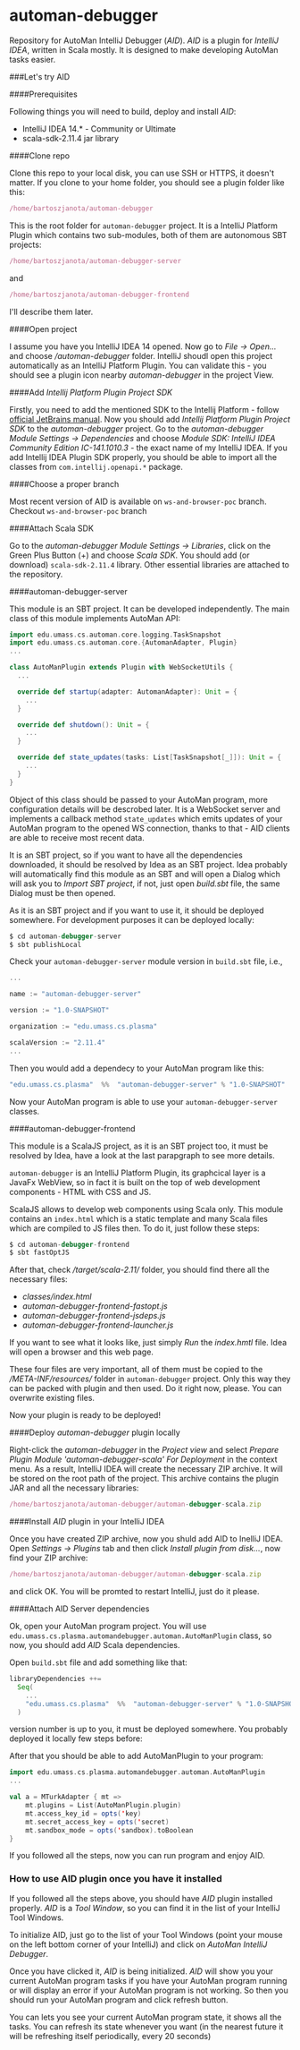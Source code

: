 # automan-debugger
Repository for AutoMan IntelliJ Debugger (*AID*). *AID* is a plugin for *IntelliJ IDEA*, written in Scala mostly. It is designed to make developing AutoMan tasks easier.

###Let's try AID

####Prerequisites

Following things you will need to build, deploy and install *AID*:
 * IntelliJ IDEA 14.* - Community or Ultimate
 * scala-sdk-2.11.4 jar library

####Clone repo

Clone this repo to your local disk, you can use SSH or HTTPS, it doesn't matter.
If you clone to your home folder, you should see a plugin folder like this:
```js
/home/bartoszjanota/automan-debugger
```
This is the root folder for `automan-debugger` project. It is a IntelliJ Platform Plugin which contains two sub-modules, both of them are autonomous SBT projects:
```js
/home/bartoszjanota/automan-debugger-server
```
and
```js
/home/bartoszjanota/automan-debugger-frontend
```
I'll describe them later.

####Open project

I assume you have you IntelliJ IDEA 14 opened. Now go to *File -> Open...* and choose */automan-debugger* folder.
IntelliJ shoudl open this project automatically as an IntelliJ Platform Plugin. You can validate this - you should see a plugin icon nearby *automan-debugger* in the project View.

####Add *Intellij Platform Plugin Project SDK*

Firstly, you need to add the mentioned SDK to the Intellij Platform - follow [official JetBrains manual](https://www.jetbrains.com/idea/help/configuring-intellij-platform-plugin-sdk.html).
Now you should add *Intellij Platform Plugin Project SDK* to the *automan-debugger* project.
Go to the *automan-debugger Module Settings -> Dependencies* and choose *Module SDK: IntelliJ IDEA Community Edition IC-141.1010.3* - the exact name of my IntelliJ IDEA.
If you add Intellij IDEA Plugin SDK properly, you should be able to import all the classes from `com.intellij.openapi.*` package.

####Choose a proper branch

Most recent version of AID is available on `ws-and-browser-poc` branch. Checkout `ws-and-browser-poc` branch

####Attach Scala SDK

Go to the *automan-debugger Module Settings -> Libraries*, click on the Green Plus Button (+) and choose *Scala SDK*. You should add (or download) `scala-sdk-2.11.4` library. Other essential libraries are attached to the repository.

####automan-debugger-server

This module is an SBT project. It can be developed independently. 
The main class of this module implements AutoMan API:
```Scala
import edu.umass.cs.automan.core.logging.TaskSnapshot
import edu.umass.cs.automan.core.{AutomanAdapter, Plugin}
...

class AutoManPlugin extends Plugin with WebSocketUtils {
  ...

  override def startup(adapter: AutomanAdapter): Unit = {
    ...
  }

  override def shutdown(): Unit = {
    ...
  }

  override def state_updates(tasks: List[TaskSnapshot[_]]): Unit = {
    ...
  }
}
```

Object of this class should be passed to your AutoMan program, more configuration details will be descrobed later. It is a WebSocket server and implements a callback method `state_updates` which emits updates of your AutoMan program to the opened WS connection, thanks to that - AID clients are able to receive most recent data.

It is an SBT project, so if you want to have all the dependencies downloaded, it should be resolved by Idea as an SBT project. Idea probably will automatically find this module as an SBT and will open a Dialog which will ask you to *Import SBT project*, if not, just open *build.sbt* file, the same Dialog must be then opened.

As it is an SBT project and if you want to use it, it should be deployed somewhere. For development purposes it can be deployed locally:
```js
$ cd automan-debugger-server
$ sbt publishLocal
```
Check your `automan-debugger-server` module version in `build.sbt` file, i.e.,
```Scala
...

name := "automan-debugger-server"

version := "1.0-SNAPSHOT"

organization := "edu.umass.cs.plasma"

scalaVersion := "2.11.4"
...
```
Then you would add a dependecy to your AutoMan program like this:
```Scala
"edu.umass.cs.plasma"  %%  "automan-debugger-server" % "1.0-SNAPSHOT"
```
Now your AutoMan program is able to use your `automan-debugger-server` classes.

####automan-debugger-frontend

This module is a ScalaJS project, as it is an SBT project too, it must be resolved by Idea, have a look at the last parapgraph to see more details.

`automan-debugger` is an IntelliJ Platform Plugin, its graphcical layer is a JavaFx WebView, so in fact it is built on the top of web development components - HTML with CSS and JS.

ScalaJS allows to develop web components using Scala only. This module contains an `index.html` which is a static template and many Scala files which are compiled to JS files then. To do it, just follow these steps:
```js
$ cd automan-debugger-frontend
$ sbt fastOptJS
```
After that, check */target/scala-2.11/* folder, you should find there all the necessary files:
* *classes/index.html*
* *automan-debugger-frontend-fastopt.js*
* *automan-debugger-frontend-jsdeps.js*
* *automan-debugger-frontend-launcher.js*

If you want to see what it looks like, just simply *Run* the *index.hmtl* file. Idea will open a browser and this web page.

These four files are very important, all of them must be copied to the */META-INF/resources/* folder in `automan-debugger` project. Only this way they can be packed with plugin and then used. Do it right now, please. You can overwrite existing files.

Now your plugin is ready to be deployed!

####Deploy *automan-debugger* plugin locally

Right-click the *automan-debugger* in the *Project view* and select *Prepare Plugin Module 'automan-debugger-scala' For Deployment* in the context menu. As a result, IntelliJ IDEA will create the necessary ZIP archive. It will be stored on the root path of the project. This archive contains the plugin JAR and all the necessary libraries:

```js
/home/bartoszjanota/automan-debugger/automan-debugger-scala.zip
```

####Install *AID* plugin in your IntelliJ IDEA

Once you have created ZIP archive, now you shuld add AID to InelliJ IDEA. Open *Settings -> Plugins* tab and then click *Install plugin from disk...*, now find your ZIP archive:

```js
/home/bartoszjanota/automan-debugger/automan-debugger-scala.zip
```

and click OK. You will be promted to restart IntelliJ, just do it please.

####Attach AID Server dependencies

Ok, open your AutoMan program project. You will use `edu.umass.cs.plasma.automandebugger.automan.AutoManPlugin` class, so now, you should add *AID* Scala dependencies.

Open `build.sbt` file and add something like that:
```Scala
libraryDependencies ++=
  Seq(
    ...
    "edu.umass.cs.plasma"  %%  "automan-debugger-server" % "1.0-SNAPSHOT"
  )
```
version number is up to you, it must be deployed somewhere. You probably deployed it locally few steps before:

After that you should be able to add AutoManPlugin to your program:

```Scala
import edu.umass.cs.plasma.automandebugger.automan.AutoManPlugin
...

val a = MTurkAdapter { mt =>
    mt.plugins = List(AutoManPlugin.plugin)
    mt.access_key_id = opts('key)
    mt.secret_access_key = opts('secret)
    mt.sandbox_mode = opts('sandbox).toBoolean
}
```

If you followed all the steps, now you can run program and enjoy AID.

### How to use AID plugin once you have it installed

If you followed all the steps above, you should have *AID* plugin installed properly. *AID* is a *Tool Window*, so you can find it in the list of your IntelliJ Tool Windows.

To initialize AID, just go to the list of your Tool Windows (point your mouse on the left bottom corner of your IntelliJ) and click on *AutoMan IntelliJ Debugger*.

Once you have clicked it, *AID* is being initialized. *AID* will show you your current AutoMan program tasks if you have your AutoMan program running or will display an error if your AutoMan program is not working. So then you should run your AutoMan program and click refresh button.

You can lets you see your current AutoMan program state, it shows all the tasks. You can refresh its state whenever you want (in the nearest future it will be refreshing itself periodically, every 20 seconds)
